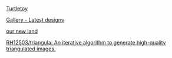 [Turtletoy](https://turtletoy.net/)

[Gallery - Latest designs](https://www.contextfreeart.org/gallery2/#newest/240/48)

[our new land](https://codepen.io/ge1doot/pen/Vymqvp)

[RH12503/triangula: An iterative algorithm to generate high-quality triangulated images.](https://github.com/RH12503/Triangula)

